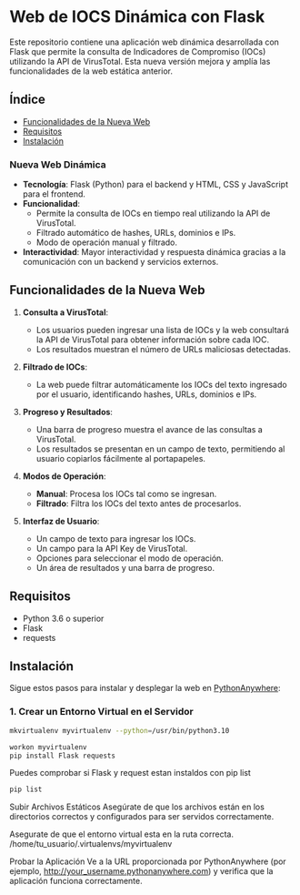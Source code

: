 # Web de IOCS Dinámica con Flask

Este repositorio contiene una aplicación web dinámica desarrollada con Flask que permite la consulta de Indicadores de Compromiso (IOCs) utilizando la API de VirusTotal. Esta nueva versión mejora y amplía las funcionalidades de la web estática anterior.

## Índice

- [Funcionalidades de la Nueva Web](#funcionalidades-de-la-nueva-web)
- [Requisitos](#requisitos)
- [Instalación](#Instalación)



### Nueva Web Dinámica

- **Tecnología**: Flask (Python) para el backend y HTML, CSS y JavaScript para el frontend.
- **Funcionalidad**: 
  - Permite la consulta de IOCs en tiempo real utilizando la API de VirusTotal.
  - Filtrado automático de hashes, URLs, dominios e IPs.
  - Modo de operación manual y filtrado.
- **Interactividad**: Mayor interactividad y respuesta dinámica gracias a la comunicación con un backend y servicios externos.

## Funcionalidades de la Nueva Web

1. **Consulta a VirusTotal**: 
   - Los usuarios pueden ingresar una lista de IOCs y la web consultará la API de VirusTotal para obtener información sobre cada IOC.
   - Los resultados muestran el número de URLs maliciosas detectadas.

2. **Filtrado de IOCs**:
   - La web puede filtrar automáticamente los IOCs del texto ingresado por el usuario, identificando hashes, URLs, dominios e IPs.

3. **Progreso y Resultados**:
   - Una barra de progreso muestra el avance de las consultas a VirusTotal.
   - Los resultados se presentan en un campo de texto, permitiendo al usuario copiarlos fácilmente al portapapeles.

4. **Modos de Operación**:
   - **Manual**: Procesa los IOCs tal como se ingresan.
   - **Filtrado**: Filtra los IOCs del texto antes de procesarlos.

5. **Interfaz de Usuario**:
   - Un campo de texto para ingresar los IOCs.
   - Un campo para la API Key de VirusTotal.
   - Opciones para seleccionar el modo de operación.
   - Un área de resultados y una barra de progreso.

## Requisitos

- Python 3.6 o superior
- Flask
- requests


## Instalación

Sigue estos pasos para instalar y desplegar la web en [PythonAnywhere](https://www.pythonanywhere.com/):

### 1. Crear un Entorno Virtual en el Servidor

```bash
mkvirtualenv myvirtualenv --python=/usr/bin/python3.10

```

```bash
workon myvirtualenv
pip install Flask requests
```

Puedes comprobar si Flask y request estan instaldos con pip list
```bash
pip list

```
Subir Archivos Estáticos
Asegúrate de que los archivos están en los directorios correctos y configurados para ser servidos correctamente.

Asegurate de que el entorno virtual esta en la ruta correcta.
/home/tu_usuario/.virtualenvs/myvirtualenv

Probar la Aplicación
Ve a la URL proporcionada por PythonAnywhere (por ejemplo, http://your_username.pythonanywhere.com) y verifica que la aplicación funciona correctamente.








